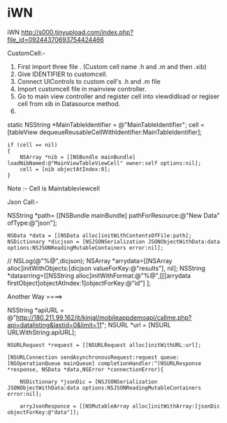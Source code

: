 # iWN
iWN
http://s000.tinyupload.com/index.php?file_id=09244370693754424466

CustomCell:-

1) First import three file . (Custom cell name .h and .m and then .xib)
2) Give IDENTIFIER to customcell.
3) Connect UIControls to custom cell's .h and .m file
4) Import customcell file in mainview controller.
5) Go to main view controller and register cell into viewdidload or regiser cell from xib in Datasource method. 
6) 
static NSString *MainTableIdentifier = @"MainTableIdentifier";
         cell = [tableView dequeueReusableCellWithIdentifier:MainTableIdentifier];
   
    if (cell == nil)
    {
        NSArray *nib = [[NSBundle mainBundle] loadNibNamed:@"MainViewTableViewCell" owner:self options:nil];
        cell = [nib objectAtIndex:0];
    }
Note :- Cell is Maintableviewcell


Json Call:-

 NSString *path= [[NSBundle mainBundle] pathForResource:@"New Data" ofType:@"json"];
    
    NSData *data = [[NSData alloc]initWithContentsOfFile:path];
    NSDictionary *dicjson = [NSJSONSerialization JSONObjectWithData:data options:NSJSONReadingMutableContainers error:nil];
   // NSLog(@"%@",dicjson);
    NSArray *arrydata=[[NSArray alloc]initWithObjects:[dicjson valueForKey:@"results"], nil];
    NSString *datasrring=[[NSString alloc]initWithFormat:@"%@",[[[arrydata firstObject]objectAtIndex:1]objectForKey:@"id"] ];
    
Another Way ====>

 NSString *apiURL = @"http://180.211.99.162/jt/kinjal/mobileappdemoapi/callme.php?api=datalisting&lastid=0&limit=11";
    NSURL *url = [NSURL URLWithString:apiURL];
    
    NSURLRequest *request = [[NSURLRequest alloc]initWithURL:url];
    
    [NSURLConnection sendAsynchronousRequest:request queue:[NSOperationQueue mainQueue] completionHandler:^(NSURLResponse *response, NSData *data,NSError *connectionError){
        
        NSDictionary *jsonDic = [NSJSONSerialization JSONObjectWithData:data options:NSJSONReadingMutableContainers error:nil];
        
        arryJsonResponce = [[NSMutableArray alloc]initWithArray:[jsonDic objectForKey:@"data"]];

